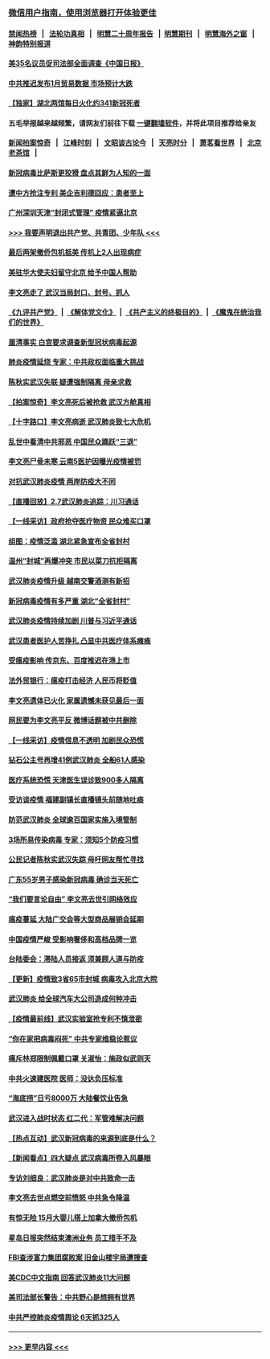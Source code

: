 ### [微信用户指南，使用浏览器打开体验更佳](https://github.com/gfw-breaker/banned-news1/blob/master/indexes/wechat-guide.md?t=0)
#### [禁闻热榜](热点新闻.md?t=0)  &nbsp;&nbsp;|&nbsp;&nbsp; [法轮功真相](https://github.com/gfw-breaker/truth/blob/master/README.md?t=0) &nbsp;&nbsp;|&nbsp;&nbsp; [明慧二十周年报告](https://github.com/gfw-breaker/mh-reports/blob/master/README.md?t=0) &nbsp;&nbsp;|&nbsp;&nbsp;[明慧期刊](https://github.com/gfw-breaker/mh-qikan) &nbsp;&nbsp;|&nbsp;&nbsp; [明慧海外之窗](https://github.com/gfw-breaker/mh-news/blob/master/README.md?t=0) &nbsp;&nbsp;|&nbsp;&nbsp; [神韵特别报道](https://github.com/gfw-breaker/mh-news/blob/master/shenyun.md?t=0)
#### [美35名议员促司法部全面调查《中国日报》](../pages/nsc413/n11852435.md?t=02080344) 
#### [中共推迟发布1月贸易数据 市场预计大跌](../pages/nsc413/n11852380.md?t=02080344) 
#### [【独家】湖北两馆每日火化约341新冠死者](../pages/nsc413/n11845444.md?t=02080344) 
#### 五毛举报越来越频繁，请网友们前往下载 [一键翻墙软件](https://github.com/gfw-breaker/ssr-accounts)，并将此项目推荐给亲友
#### [新闻拍案惊奇](https://github.com/gfw-breaker/banned-news1/blob/master/pages/link4.md) &nbsp;&nbsp;|&nbsp;&nbsp; [江峰时刻](https://github.com/gfw-breaker/banned-news1/blob/master/pages/link4.md) &nbsp;&nbsp;|&nbsp;&nbsp; [文昭谈古论今](https://github.com/gfw-breaker/banned-news1/blob/master/pages/link4.md) &nbsp;&nbsp;|&nbsp;&nbsp; [天亮时分](https://github.com/gfw-breaker/banned-news1/blob/master/pages/link4.md) &nbsp;&nbsp;|&nbsp;&nbsp; [萧茗看世界](https://github.com/gfw-breaker/banned-news1/blob/master/pages/link4.md) &nbsp;&nbsp;|&nbsp;&nbsp; [北京老茶馆](https://github.com/gfw-breaker/banned-news1/blob/master/pages/link4.md) &nbsp;&nbsp;|&nbsp;&nbsp; 
#### [新冠病毒比萨斯更狡猾 盘点其鲜为人知的一面](../pages/nsc413/n11851114.md?t=02080344) 
#### [遭中方抢注专利 美企吉利德回应：患者至上](../pages/nsc413/n11852037.md?t=02080344) 
#### [广州深圳天津“封闭式管理” 疫情紧逼北京](../pages/nsc413/n11852246.md?t=02080344) 
#### [>>> 我要声明退出共产党、共青团、少年队 <<<](https://github.com/begood0513/goodnews/blob/master/quit/letter.md) 
#### [最后两架撤侨包机抵美 传机上2人出现病症](../pages/nsc413/n11852173.md?t=02080344) 
#### [美驻华大使夫妇留守北京 给予中国人帮助](../pages/nsc413/n11852165.md?t=02080344) 
#### [李文亮走了 武汉当局封口、封号、抓人](../pages/nsc413/n11852108.md?t=02080344) 
#### [《九评共产党》](https://github.com/begood0513/9ping.md/blob/master/README.md) &nbsp;|&nbsp; [《解体党文化》](../../../../jtdwh.md/blob/master/README.md)  &nbsp;|&nbsp; [《共产主义的终极目的》](../../../../gczydzjmd.md/blob/master/README.md) &nbsp;|&nbsp; [《魔鬼在统治我们的世界》](../../../../mgztzwmdsj.md/blob/master/README.md) 
#### [厘清事实 白宫要求调查新型冠状病毒起源](../pages/nsc413/n11852106.md?t=02080344) 
#### [肺炎疫情延烧 专家：中共政权面临重大挑战](../pages/nsc413/n11851884.md?t=02080344) 
#### [陈秋实武汉失联 疑遭强制隔离 母亲求救](../pages/nsc413/n11851944.md?t=02080344) 
#### [【拍案惊奇】李文亮死后被抢救 武汉方舱真相](../pages/nsc413/n11851958.md?t=02080344) 
#### [【十字路口】李文亮病逝 武汉肺炎致七大危机](../pages/nsc413/n11850690.md?t=02080344) 
#### [乱世中看清中共邪恶 中国民众踊跃“三退”](../pages/nsc413/n11835515.md?t=02080344) 
#### [李文亮尸骨未寒 云南5医护因曝光疫情被罚](../pages/nsc413/n11851761.md?t=02080344) 
#### [对抗武汉肺炎疫情 两岸防疫大不同](../pages/nsc413/n11846318.md?t=02080344) 
#### [【直播回放】2.7武汉肺炎追踪：川习通话](../pages/nsc413/n11851802.md?t=02080344) 
#### [【一线采访】政府抢夺医疗物资 民众难买口罩](../pages/nsc413/n11851017.md?t=02080344) 
#### [组图：疫情泛滥 湖北紧急宣布全省封村](../pages/nsc413/n11851563.md?t=02080344) 
#### [温州“封城”再爆冲突 市民以菜刀抗拒隔离](../pages/nsc413/n11851538.md?t=02080344) 
#### [武汉肺炎疫情升级 越南交警酒测有新招](../pages/nsc413/n11851632.md?t=02080344) 
#### [新冠病毒疫情有多严重 湖北“全省封村”](../pages/nsc413/n11851296.md?t=02080344) 
#### [武汉肺炎疫情持续加剧 川普与习近平通话](../pages/nsc413/n11851613.md?t=02080344) 
#### [武汉患者医护人苦挣扎 凸显中共医疗体系瘫痪](../pages/nsc413/n11850083.md?t=02080344) 
#### [受瘟疫影响 传京东、百度推迟在港上市](../pages/nsc413/n11851409.md?t=02080344) 
#### [法外贸银行：瘟疫打击经济 人民币将贬值](../pages/nsc413/n11850538.md?t=02080344) 
#### [李文亮遗体已火化 家属遗憾未获见最后一面](../pages/nsc413/n11851128.md?t=02080344) 
#### [网民要为李文亮平反 微博话题被中共删除](../pages/nsc413/n11851177.md?t=02080344) 
#### [【一线采访】疫情信息不透明 加剧民众恐慌](../pages/nsc413/n11850699.md?t=02080344) 
#### [钻石公主号再增41例武汉肺炎 全船61人感染](../pages/nsc413/n11850401.md?t=02080344) 
#### [医疗系统恐慌 天津医生误诊致900多人隔离](../pages/nsc413/n11850609.md?t=02080344) 
#### [受访谈疫情 福建副镇长直播镜头前随地吐痰](../pages/nsc413/n11850758.md?t=02080344) 
#### [防范武汉肺炎 全球逾百国家实施入境管制](../pages/nsc413/n11850557.md?t=02080344) 
#### [3场所易传染病毒 专家：须知5个防疫习惯](../pages/nsc413/n11849662.md?t=02080344) 
#### [公民记者陈秋实武汉失踪 母吁网友帮忙寻找](../pages/nsc413/n11850638.md?t=02080344) 
#### [广东55岁男子感染新冠病毒 确诊当天死亡](../pages/nsc413/n11850590.md?t=02080344) 
#### [“我们要言论自由” 李文亮去世引网络效应](../pages/nsc413/n11850484.md?t=02080344) 
#### [瘟疫蔓延 大陆广交会等大型商品展销会延期](../pages/nsc413/n11850521.md?t=02080344) 
#### [中国疫情严峻 受影响奢侈和高档品牌一览](../pages/nsc413/n11850319.md?t=02080344) 
#### [台陆委会：滞陆人员接返 须兼顾人道与防疫](../pages/nsc413/n11850414.md?t=02080344) 
#### [【更新】疫情致3省65市封城 病毒攻入北京大院](../pages/nsc413/n11801312.md?t=02080344) 
#### [武汉肺炎 给全球汽车大公司造成何种冲击](../pages/nsc413/n11850056.md?t=02080344) 
#### [【疫情最前线】武汉实验室抢专利不慎泄密](../pages/nsc413/n11850310.md?t=02080344) 
#### [“你在家把病毒闷死” 中共专家维稳论惹议](../pages/nsc413/n11850048.md?t=02080344) 
#### [痛斥林郑限制佩戴口罩 关淑怡：施政似武则天](../pages/nsc413/n11849645.md?t=02080344) 
#### [中共火速建医院 医师：没达负压标准](../pages/nsc413/n11848938.md?t=02080344) 
#### [“海底捞”日亏8000万 大陆餐饮业告急](../pages/nsc413/n11850010.md?t=02080344) 
#### [武汉进入战时状态 红二代：军管难解决问题](../pages/nsc413/n11849976.md?t=02080344) 
#### [【热点互动】武汉新冠病毒的来源到底是什么？](../pages/nsc413/n11849749.md?t=02080344) 
#### [【新闻看点】四大疑点 武汉病毒所卷入风暴眼](../pages/nsc413/n11849608.md?t=02080344) 
#### [专访刘细良：武汉肺炎是对中共致命一击](../pages/nsc413/n11849934.md?t=02080344) 
#### [李文亮去世点燃空前愤怒 中共急令降温](../pages/nsc413/n11849864.md?t=02080344) 
#### [有惊无险 15月大婴儿搭上加拿大撤侨包机](../pages/nsc413/n11849698.md?t=02080344) 
#### [星岛日报突然结束澳洲业务 员工措手不及](../pages/nsc413/n11849722.md?t=02080344) 
#### [FBI查涉富力集团腐败案 旧金山楼宇局遭搜查](../pages/nsc413/n11848419.md?t=02080344) 
#### [美CDC中文指南 回答武汉肺炎11大问题](../pages/nsc413/n11849703.md?t=02080344) 
#### [美司法部长警告：中共野心是想拥有世界](../pages/nsc413/n11849769.md?t=02080344) 
#### [中共严控肺炎疫情舆论 6天抓325人](../pages/nsc413/n11849529.md?t=02080344) 

----
#### [ >>> 更早内容 <<< ](../indexes/nsc413-earlier.md)
